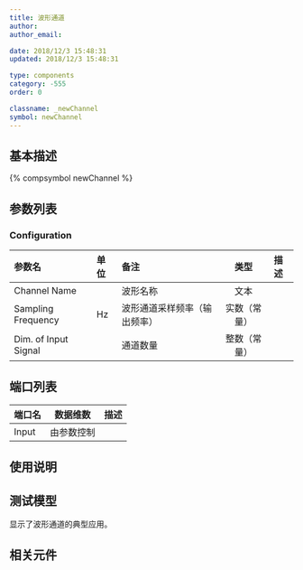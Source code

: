 ```yaml
---
title: 波形通道
author: 
author_email:

date: 2018/12/3 15:48:31
updated: 2018/12/3 15:48:31

type: components
category: -555
order: 0

classname: _newChannel
symbol: newChannel
---
```

## 基本描述
{% compsymbol newChannel %}

## 参数列表
### Configuration
| 参数名 | 单位 | 备注 | 类型 | 描述 |
| :--- | :--- | :--- | :--: | :--- |
| Channel Name |  | 波形名称 | 文本 |  |
| Sampling Frequency | Hz | 波形通道采样频率（输出频率） | 实数（常量） |  |
| Dim. of Input Signal |  | 通道数量 | 整数（常量） |  |


## 端口列表

| 端口名 | 数据维数 | 描述 |
| :--- | :--:  | :--- |
| Input | 由参数控制 | |                   

## 使用说明


## 测试模型
[<test name>](<test link>)显示了波形通道的典型应用。

## 相关元件



